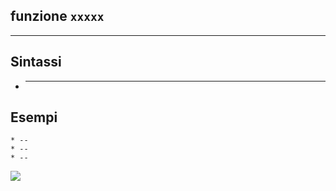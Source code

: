 ## funzione `xxxxx`

-----

## Sintassi

* ---
## Esempi
```
* --
* --
* --
```

![](/img/yyyy/yyyy1.png)